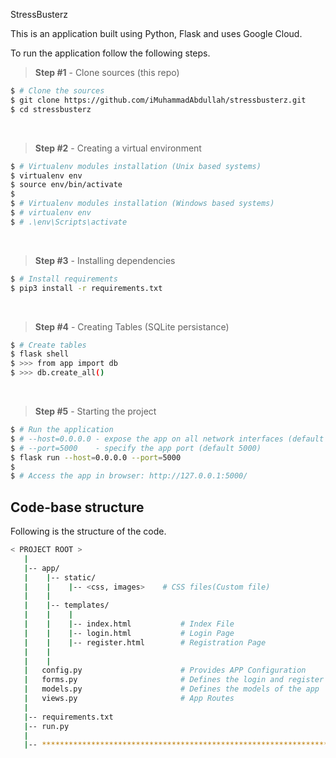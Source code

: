 StressBusterz

This is an application built using Python, Flask and uses Google Cloud.
<br />

To run the application follow the following steps.
<br />



> **Step #1** - Clone sources (this repo)

```bash
$ # Clone the sources
$ git clone https://github.com/iMuhammadAbdullah/stressbusterz.git
$ cd stressbusterz
```

<br />

> **Step #2** - Creating a virtual environment

```bash
$ # Virtualenv modules installation (Unix based systems)
$ virtualenv env
$ source env/bin/activate
$
$ # Virtualenv modules installation (Windows based systems)
$ # virtualenv env
$ # .\env\Scripts\activate
```

<br />

> **Step #3** - Installing dependencies

```bash
$ # Install requirements
$ pip3 install -r requirements.txt
```

<br />

> **Step #4** - Creating Tables (SQLite persistance)

```bash
$ # Create tables
$ flask shell
$ >>> from app import db
$ >>> db.create_all()
```

<br />

> **Step #5** - Starting the project

```bash
$ # Run the application
$ # --host=0.0.0.0 - expose the app on all network interfaces (default 127.0.0.1)
$ # --port=5000    - specify the app port (default 5000)  
$ flask run --host=0.0.0.0 --port=5000
$
$ # Access the app in browser: http://127.0.0.1:5000/
```

## Code-base structure

Following is the structure of the code.

```bash
< PROJECT ROOT >
   |
   |-- app/
   |    |-- static/
   |    |    |-- <css, images>    # CSS files(Custom file)
   |    |
   |    |-- templates/
   |    |    |
   |    |    |-- index.html           # Index File
   |    |    |-- login.html           # Login Page
   |    |    |-- register.html        # Registration Page
   |    |    
   |    |
   |   config.py                      # Provides APP Configuration 
   |   forms.py                       # Defines the login and register Forms 
   |   models.py                      # Defines the models of the app 
   |   views.py                       # App Routes 
   |
   |-- requirements.txt
   |-- run.py
   |
   |-- ************************************************************************
```
